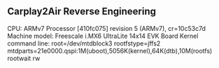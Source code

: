 ## Carplay2Air Reverse Engineering

CPU: ARMv7 Processor [410fc075] revision 5 (ARMv7), cr=10c53c7d
Machine model: Freescale i.MX6 UltraLite 14x14 EVK Board
Kernel command line: root=/dev/mtdblock3 rootfstype=jffs2 mtdparts=21e0000.qspi:1M(uboot),5056K(kernel),64K(dtb),10M(rootfs) rootwait rw